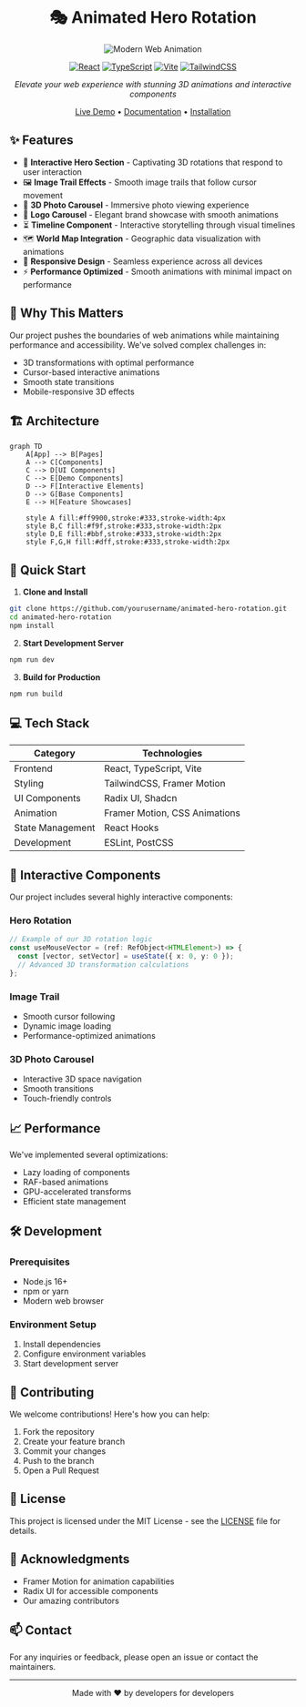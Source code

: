 <div align="center">

# 🎭 Animated Hero Rotation

![Modern Web Animation](https://source.unsplash.com/1600x900/?3d,animation,interactive)

[![React](https://img.shields.io/badge/React-20232A?style=for-the-badge&logo=react&logoColor=61DAFB)](https://reactjs.org/)
[![TypeScript](https://img.shields.io/badge/TypeScript-007ACC?style=for-the-badge&logo=typescript&logoColor=white)](https://www.typescriptlang.org/)
[![Vite](https://img.shields.io/badge/Vite-B73BFE?style=for-the-badge&logo=vite&logoColor=FFD62E)](https://vitejs.dev/)
[![TailwindCSS](https://img.shields.io/badge/Tailwind_CSS-38B2AC?style=for-the-badge&logo=tailwind-css&logoColor=white)](https://tailwindcss.com/)

*Elevate your web experience with stunning 3D animations and interactive components*

[Live Demo](https://your-demo-link.com) • [Documentation](#documentation) • [Installation](#installation)

</div>

## ✨ Features

- 🎨 **Interactive Hero Section** - Captivating 3D rotations that respond to user interaction
- 🖼️ **Image Trail Effects** - Smooth image trails that follow cursor movement
- 🎠 **3D Photo Carousel** - Immersive photo viewing experience
- 🔄 **Logo Carousel** - Elegant brand showcase with smooth animations
- ⏳ **Timeline Component** - Interactive storytelling through visual timelines
- 🗺️ **World Map Integration** - Geographic data visualization with animations
- 📱 **Responsive Design** - Seamless experience across all devices
- ⚡ **Performance Optimized** - Smooth animations with minimal impact on performance

## 🎯 Why This Matters

Our project pushes the boundaries of web animations while maintaining performance and accessibility. We've solved complex challenges in:

- 3D transformations with optimal performance
- Cursor-based interactive animations
- Smooth state transitions
- Mobile-responsive 3D effects

## 🏗️ Architecture

```mermaid
graph TD
    A[App] --> B[Pages]
    A --> C[Components]
    C --> D[UI Components]
    C --> E[Demo Components]
    D --> F[Interactive Elements]
    D --> G[Base Components]
    E --> H[Feature Showcases]

    style A fill:#ff9900,stroke:#333,stroke-width:4px
    style B,C fill:#f9f,stroke:#333,stroke-width:2px
    style D,E fill:#bbf,stroke:#333,stroke-width:2px
    style F,G,H fill:#dff,stroke:#333,stroke-width:2px
```

## 🚀 Quick Start

1. **Clone and Install**
```bash
git clone https://github.com/yourusername/animated-hero-rotation.git
cd animated-hero-rotation
npm install
```

2. **Start Development Server**
```bash
npm run dev
```

3. **Build for Production**
```bash
npm run build
```

## 💻 Tech Stack

| Category | Technologies |
|----------|-------------|
| Frontend | React, TypeScript, Vite |
| Styling | TailwindCSS, Framer Motion |
| UI Components | Radix UI, Shadcn |
| Animation | Framer Motion, CSS Animations |
| State Management | React Hooks |
| Development | ESLint, PostCSS |

## 🎨 Interactive Components

Our project includes several highly interactive components:

### Hero Rotation
```typescript
// Example of our 3D rotation logic
const useMouseVector = (ref: RefObject<HTMLElement>) => {
  const [vector, setVector] = useState({ x: 0, y: 0 });
  // Advanced 3D transformation calculations
};
```

### Image Trail
- Smooth cursor following
- Dynamic image loading
- Performance-optimized animations

### 3D Photo Carousel
- Interactive 3D space navigation
- Smooth transitions
- Touch-friendly controls

## 📈 Performance

We've implemented several optimizations:
- Lazy loading of components
- RAF-based animations
- GPU-accelerated transforms
- Efficient state management

## 🛠️ Development

### Prerequisites
- Node.js 16+
- npm or yarn
- Modern web browser

### Environment Setup
1. Install dependencies
2. Configure environment variables
3. Start development server

## 🤝 Contributing

We welcome contributions! Here's how you can help:

1. Fork the repository
2. Create your feature branch
3. Commit your changes
4. Push to the branch
5. Open a Pull Request

## 📝 License

This project is licensed under the MIT License - see the [LICENSE](LICENSE) file for details.

## 🌟 Acknowledgments

- Framer Motion for animation capabilities
- Radix UI for accessible components
- Our amazing contributors

## 📫 Contact

For any inquiries or feedback, please open an issue or contact the maintainers.

---

<div align="center">
Made with ❤️ by developers for developers
</div>
